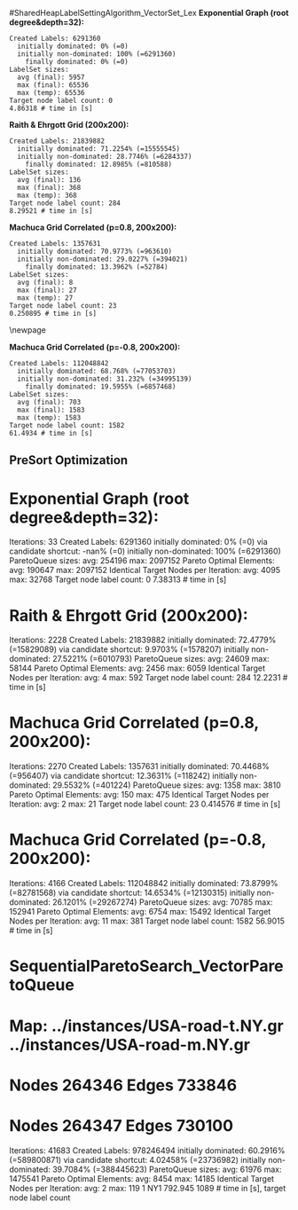 



#SharedHeapLabelSettingAlgorithm_VectorSet_Lex
__Exponential Graph (root degree&depth=32):__

    Created Labels: 6291360
      initially dominated: 0% (=0)
      initially non-dominated: 100% (=6291360)
        finally dominated: 0% (=0)
    LabelSet sizes: 
      avg (final): 5957
      max (final): 65536
      max (temp): 65536
    Target node label count: 0
    4.86318 # time in [s]

__Raith & Ehrgott Grid (200x200):__

    Created Labels: 21839882
      initially dominated: 71.2254% (=15555545)
      initially non-dominated: 28.7746% (=6284337)
        finally dominated: 12.8985% (=810588)
    LabelSet sizes: 
      avg (final): 136
      max (final): 368
      max (temp): 368
    Target node label count: 284
    8.29521 # time in [s]

__Machuca Grid Correlated (p=0.8, 200x200):__

    Created Labels: 1357631
      initially dominated: 70.9773% (=963610)
      initially non-dominated: 29.0227% (=394021)
        finally dominated: 13.3962% (=52784)
    LabelSet sizes: 
      avg (final): 8
      max (final): 27
      max (temp): 27
    Target node label count: 23
    0.250895 # time in [s]
    
\newpage


__Machuca Grid Correlated (p=-0.8, 200x200):__

    Created Labels: 112048842
      initially dominated: 68.768% (=77053703)
      initially non-dominated: 31.232% (=34995139)
        finally dominated: 19.5955% (=6857468)
    LabelSet sizes: 
      avg (final): 703
      max (final): 1583
      max (temp): 1583
    Target node label count: 1582
    61.4934 # time in [s]



## PreSort Optimization

# Exponential Graph (root degree&depth=32):

Iterations: 33
Created Labels: 6291360
  initially dominated: 0% (=0)
    via candidate shortcut: -nan% (=0)
  initially non-dominated: 100% (=6291360)
ParetoQueue sizes: 
  avg: 254196
  max: 2097152
Pareto Optimal Elements: 
  avg: 190647
  max: 2097152
Identical Target Nodes per Iteration: 
  avg: 4095
  max: 32768
Target node label count: 0
7.38313 # time in [s]

# Raith & Ehrgott Grid (200x200):

Iterations: 2228
Created Labels: 21839882
  initially dominated: 72.4779% (=15829089)
    via candidate shortcut: 9.9703% (=1578207)
  initially non-dominated: 27.5221% (=6010793)
ParetoQueue sizes: 
  avg: 24609
  max: 58144
Pareto Optimal Elements: 
  avg: 2456
  max: 6059
Identical Target Nodes per Iteration: 
  avg: 4
  max: 592
Target node label count: 284
12.2231 # time in [s]

# Machuca Grid Correlated (p=0.8, 200x200):

Iterations: 2270
Created Labels: 1357631
  initially dominated: 70.4468% (=956407)
    via candidate shortcut: 12.3631% (=118242)
  initially non-dominated: 29.5532% (=401224)
ParetoQueue sizes: 
  avg: 1358
  max: 3810
Pareto Optimal Elements: 
  avg: 150
  max: 475
Identical Target Nodes per Iteration: 
  avg: 2
  max: 21
Target node label count: 23
0.414576 # time in [s]

# Machuca Grid Correlated (p=-0.8, 200x200):

Iterations: 4166
Created Labels: 112048842
  initially dominated: 73.8799% (=82781568)
    via candidate shortcut: 14.6534% (=12130315)
  initially non-dominated: 26.1201% (=29267274)
ParetoQueue sizes: 
  avg: 70785
  max: 152941
Pareto Optimal Elements: 
  avg: 6754
  max: 15492
Identical Target Nodes per Iteration: 
  avg: 11
  max: 381
Target node label count: 1582
56.9015 # time in [s]



# SequentialParetoSearch_VectorParetoQueue
# Map: ../instances/USA-road-t.NY.gr ../instances/USA-road-m.NY.gr
# Nodes 264346 Edges 733846
# Nodes 264347 Edges 730100

Iterations: 41683
Created Labels: 978246494
  initially dominated: 60.2916% (=589800871)
    via candidate shortcut: 4.02458% (=23736982)
  initially non-dominated: 39.7084% (=388445623)
ParetoQueue sizes: 
  avg: 61976
  max: 1475541
Pareto Optimal Elements: 
  avg: 8454
  max: 14185
Identical Target Nodes per Iteration: 
  avg: 2
  max: 119
1 NY1 792.945 1089 # time in [s], target node label count